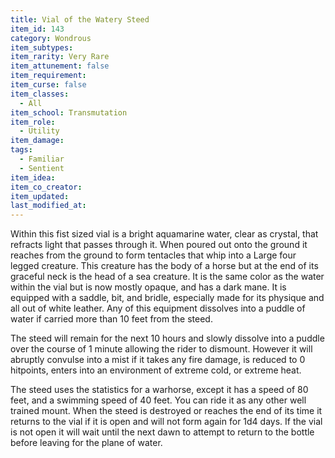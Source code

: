 ```yaml
---
title: Vial of the Watery Steed
item_id: 143
category: Wondrous
item_subtypes:
item_rarity: Very Rare
item_attunement: false
item_requirement:
item_curse: false
item_classes:
  - All
item_school: Transmutation
item_role:
  - Utility
item_damage:
tags:
  - Familiar
  - Sentient
item_idea:
item_co_creator:
item_updated:
last_modified_at:
---
```


Within this fist sized vial is a bright aquamarine water, clear as crystal, that refracts light that passes through it. When poured out onto the ground it reaches from the ground to form tentacles that whip into a Large four legged creature. This creature has the body of a horse but at the end of its graceful neck is the head of a sea creature. It is the same color as the water within the vial but is now mostly opaque, and has a dark mane. It is equipped with a saddle, bit, and bridle, especially made for its physique and all out of white leather. Any of this equipment dissolves into a puddle of water if carried more than 10 feet from the steed.

The steed will remain for the next 10 hours and slowly dissolve into a puddle over the course of 1 minute allowing the rider to dismount. However it will abruptly convulse into a mist if it takes any fire damage, is reduced to 0 hitpoints, enters into an environment of extreme cold, or extreme heat.

The steed uses the statistics for a warhorse, except it has a speed of 80 feet, and a swimming speed of 40 feet. You can ride it as any other well trained mount.
When the steed is destroyed or reaches the end of its time it returns to the vial if it is open and will not form again for 1d4 days. If the vial is not open it will wait until the next dawn to attempt to return to the bottle before leaving for the plane of water.
